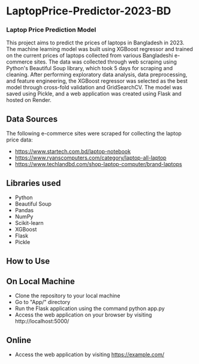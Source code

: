 # LaptopPrice-Predictor-2023-BD
### Laptop Price Prediction Model
This project aims to predict the prices of laptops in Bangladesh in 2023. The machine learning model was built using XGBoost regressor and trained on the current prices of laptops collected from various Bangladeshi e-commerce sites. The data was collected through web scraping using Python's Beautiful Soup library, which took 5 days for scraping and cleaning. After performing exploratory data analysis, data preprocessing, and feature engineering, the XGBoost regressor was selected as the best model through cross-fold validation and GridSearchCV. The model was saved using Pickle, and a web application was created using Flask and hosted on Render.

## Data Sources
The following e-commerce sites were scraped for collecting the laptop price data:

* https://www.startech.com.bd/laptop-notebook
* https://www.ryanscomputers.com/category/laptop-all-laptop
* https://www.techlandbd.com/shop-laptop-computer/brand-laptops


## Libraries used
* Python
* Beautiful Soup
* Pandas
* NumPy
* Scikit-learn
* XGBoost
* Flask
* Pickle


## How to Use
## On Local Machine
* Clone the repository to your local machine
* Go to "App/" directory
* Run the Flask application using the command python app.py
* Access the web application on your browser by visiting http://localhost:5000/

## Online
* Access the web application by visiting https://example.com/
